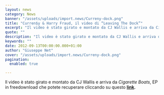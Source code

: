 ```yaml
---
layout: news
category: News
banner: "/assets/uploads/import.news/Curreny-dock.png"
title: "Curren$y & Harry Fraud, il video di “Leaving The Dock”"
excerpt: "Il video è stato girato e montato da CJ Wallis e arriva da Cigarette Boats, EP in freedownload che potete recuperare cliccando su questo link.  "
quote: ""
description: "Il video è stato girato e montato da CJ Wallis e arriva da Cigarette Boats, EP in freedownload che potete recuperare cliccando su questo link.  "
keywords: ""
date: 2012-09-13T00:00:00.000+01:00
author: "Giuseppe Net"
cover: "/assets/uploads/import.news/Curreny-dock.png"
pagination:
  enabled: true

---
```


Il video è stato girato e montato da CJ Wallis e arriva da _Cigarette Boats_, EP in freedownload che potete recuperare cliccando su questo **[link](https://hotmc.com/curreny-harry-fraud-ep-in-freedownload-cigarette-boats/).**